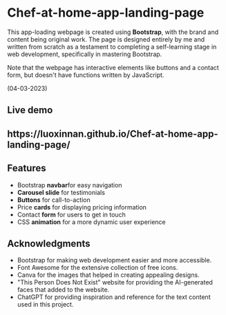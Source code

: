 # Chef-at-home-app-landing-page
<p>This app-loading webpage is created using <strong>Bootstrap</strong>, with the brand and content being original work. The page is designed entirely by me and written from scratch as a testament to completing a self-learning stage in web development, specifically in mastering Bootstrap. </p>
<p>Note that the webpage has interactive elements like buttons and a contact form, but doesn't have functions written by JavaScript.</p>
<p>(04-03-2023)</p>
<h2>Live demo<h2>
<p>https://luoxinnan.github.io/Chef-at-home-app-landing-page/</p>
<h2>Features</h2>
    <ul>
        <li>Bootstrap <strong>navbar</strong>for easy navigation</li>
        <li><strong>Carousel slide</strong> for testimonials</li>
        <li><strong>Buttons</strong> for call-to-action</li>
        <li>Price <strong>cards</strong> for displaying pricing information</li>
        <li>Contact <strong>form</strong> for users to get in touch</li>
        <li>CSS <strong>animation</strong> for a more dynamic user experience</li>
    </ul>
<h2>Acknowledgments</h2>
    <ul>
        <li>Bootstrap for making web development easier and more accessible.</li>
        <li>Font Awesome for the extensive collection of free icons.</li>
        <li>Canva for the images that helped in creating appealing designs.</li>
        <li>"This Person Does Not Exist" website for providing the AI-generated faces that added to the website.</li>
        <li>ChatGPT for providing inspiration and reference for the text content used in this project.</li>
    </ul>
